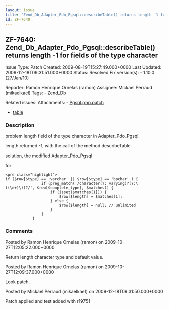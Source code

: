 ```yaml
---
layout: issue
title: "Zend_Db_Adapter_Pdo_Pgsql::describeTable() returns length -1 for fields of the type character"
id: ZF-7640
---
```


ZF-7640: Zend\_Db\_Adapter\_Pdo\_Pgsql::describeTable() returns length -1 for fields of the type character
----------------------------------------------------------------------------------------------------------

 Issue Type: Patch Created: 2009-08-19T15:27:49.000+0000 Last Updated: 2009-12-18T09:31:51.000+0000 Status: Resolved Fix version(s): - 1.10.0 (27/Jan/10)
 
 Reporter:  Ramon Henrique Ornelas (ramon)  Assignee:  Mickael Perraud (mikaelkael)  Tags: - Zend\_Db
 
 Related issues: 
 Attachments: - [Pgsql.php.patch](/issues/secure/attachment/12337/Pgsql.php.patch)
- [table](/issues/secure/attachment/12515/table)
 
### Description

problem length field of the type character in Adapter\_Pdo\_Pgsql.

length returned -1, with the call of the method describeTable

solution, the modified Adapter\_Pdo\_Pgsql

for

 
    <pre class="highlight">
    if ($row[$type] == 'varchar' || $row[$type] == 'bpchar' ) {
                    if (preg_match('/character(?: varying)?(?:\((\d+)\))?/', $row[$complete_type], $matches)) {
                        if (isset($matches[1])) {
                            $row[$length] = $matches[1];
                        } else {
                            $row[$length] = null; // unlimited
                        }
                    }
                }


 

 

### Comments

Posted by Ramon Henrique Ornelas (ramon) on 2009-10-27T12:05:22.000+0000

Return length character type and default value.

 

 

Posted by Ramon Henrique Ornelas (ramon) on 2009-10-27T12:09:37.000+0000

Look patch.

 

 

Posted by Mickael Perraud (mikaelkael) on 2009-12-18T09:31:50.000+0000

Patch applied and test added with r19751

 

 